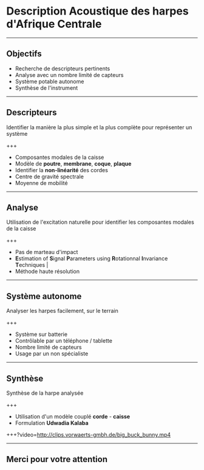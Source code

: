 # Description Acoustique des harpes d'Afrique Centrale

---

## Objectifs

- Recherche de descripteurs pertinents 
- Analyse avec un nombre limité de capteurs
- Système potable autonome
- Synthèse de l'instrument

---

## Descripteurs

Identifier la manière la plus simple et la plus complète pour représenter un système

+++

- Composantes modales de la caisse 
- Modèle de **poutre**, **membrane**, **coque**, **plaque**
- Identifier la **non-linéarité** des cordes
- Centre de gravité spectrale
- Moyenne de mobilité

---

## Analyse

Utilisation de l'excitation naturelle pour identifier les composantes modales de la caisse

+++

- Pas de marteau d'impact
- **E**stimation of **S**ignal **P**arameters using **R**otationnal **I**nvariance **T**echniques |
- Méthode haute résolution

---

## Système autonome

Analyser les harpes facilement, sur le terrain

+++

- Système sur batterie
- Contrôlable par un téléphone / tablette
- Nombre limité de capteurs
- Usage par un non spécialiste

---

## Synthèse

Synthèse de la harpe analysée

+++

- Utilisation d'un modèle couplé **corde** - **caisse**
- Formulation **Udwadia Kalaba**

+++?video=http://clips.vorwaerts-gmbh.de/big_buck_bunny.mp4

---

## Merci pour votre attention
 

